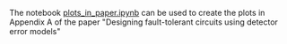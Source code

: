 The notebook [plots_in_paper.ipynb](https://github.com/peter-janderks/short_measurement_schedules_simulations/blob/main/plots_in_paper.ipynb) can be used to create the plots in Appendix A of the paper "Designing fault-tolerant circuits using detector error models" 
